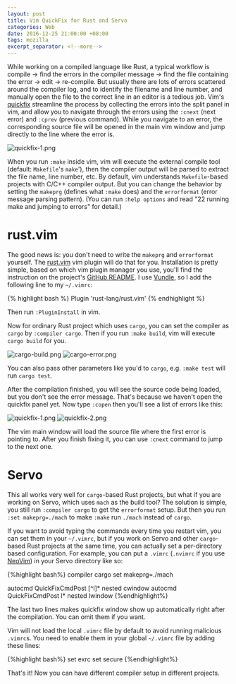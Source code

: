 ```yaml
---
layout: post
title: Vim QuickFix for Rust and Servo
categories: Web
date: 2016-12-25 21:00:00 +08:00
tags: mozilla
excerpt_separator: <!--more-->
---
```

While working on a compiled language like Rust, a typical workflow is compile -> find the errors in the compiler message -> find the file containing the error -> edit -> re-compile. But usually there are lots of errors scattered around the compiler log, and to identify the filename and line number, and manually open the file to the correct line in an editor is a tedious job. Vim's [quickfix][quickfix] streamline the process by collecting the errors into the split panel in vim, and allow you to navigate through the errors using the `:cnext` (next error) and `:cprev` (previous command). While you navigate to an error, the corresponding source file will be opened in the main vim window and jump directly to the line where the error is.

![quickfix-1.png]({{site_url}}/blog_assets/quickfix-rust/quickfix-1.png)


<!--more-->
When you run `:make` inside vim, vim will execute the external compile tool (default: `Makefile`'s `make`'), then the compiler output will be parsed to extract the file name, line number, etc. By default, vim understands `Makefile`-based projects with C/C++ compiler output. But you can change the behavior by setting the `makeprg` (defines what `:make` does) and the `errorformat` (error message parsing pattern). (You can run `:help options` and read "22 running make and jumping to errors" for detail.)

# rust.vim
The good news is: you don't need to write the `makeprg` and `errorformat` yourself. The [rust.vim][rustvim] vim plugin will do that for you. Installation is pretty simple, based on which vim plugin manager you use, you'll find the instruction on the project's [GitHub README][readme]. I use [Vundle][vundle], so I add the following line to my `~/.vimrc`:

{% highlight bash %}
Plugin 'rust-lang/rust.vim'
{% endhighlight %}

Then run `:PluginInstall` in vim.

Now for ordinary Rust project which uses `cargo`, you can set the compiler as `cargo` by `:compiler cargo`. Then if you run `:make build`, vim will execute `cargo build` for you.

![cargo-build.png]({{site_url}}/blog_assets/quickfix-rust/cargo-build.png)
![cargo-error.png]({{site_url}}/blog_assets/quickfix-rust/cargo-error.png)
 
You can also pass other parameters like you'd to `cargo`, e.g. `:make test` will run `cargo test`.

After the compilation finished, you will see the source code being loaded, but you don't see the error message. That's because we haven't open the quickfix panel yet. Now type `:copen` then you'll see a list of errors like this:

![quickfix-1.png]({{site_url}}/blog_assets/quickfix-rust/quickfix-1.png)
![quickfix-2.png]({{site_url}}/blog_assets/quickfix-rust/quickfix-2.png)

The vim main window will load the source file where the first error is pointing to. After you finish fixing it, you can use `:cnext` command to jump to the next one.

# Servo
This all works very well for `cargo`-based Rust projects, but what if you are working on Servo, which uses `mach` as the build tool? The solution is simple, you still run `:compiler cargo` to get the `errorformat` setup. But then you run `:set makeprg=./mach` to make `:make` run `./mach` instead of `cargo`.

If you want to avoid typing the commands every time you restart vim, you can set them in your `~/.vimrc`, but if you work on Servo and other `cargo`-based Rust projects at the same time, you can actually set a per-directory based configuration. For example, you can put a `.vimrc` (`.nvimrc` if you use [NeoVim][neovim]) in your Servo directory like so:

{%highlight bash%}
compiler cargo
set makeprg=./mach

autocmd QuickFixCmdPost [^l]* nested cwindow
autocmd QuickFixCmdPost    l* nested lwindow
{%endhighlight%}

The last two lines makes quickfix window show up automatically right after the compilation. You can omit them if you want.

Vim will not load the local `.vimrc` file by default to avoid running malicious `.vimrc`s. You need to enable them in your global `~/.vimrc` file by adding these lines:

{%highlight bash%}
set exrc 
set secure
{%endhighlight%}

That's it! Now you can have different compiler setup in different projects.

[quickfix]: http://vimdoc.sourceforge.net/htmldoc/quickfix.html
[rustvim]: https://github.com/rust-lang/rust.vim
[readme]: https://github.com/rust-lang/rust.vim#installation
[vundle]: https://github.com/VundleVim/Vundle.vim
[neovim]: https://neovim.io/


